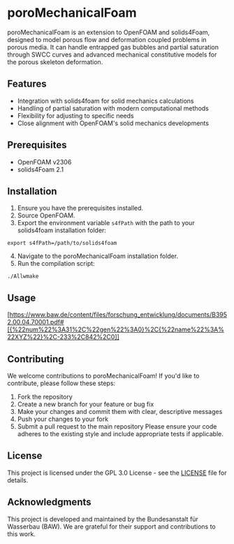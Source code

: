 
# poroMechanicalFoam
poroMechanicalFoam is an extension to OpenFOAM and solids4Foam, designed to model porous flow and deformation coupled problems in porous media. It can handle entrapped gas bubbles and partial saturation through SWCC curves and advanced mechanical constitutive models for the porous skeleton deformation.
## Features
- Integration with solids4foam for solid mechanics calculations
- Handling of partial saturation with modern computational methods
- Flexibility for adjusting to specific needs
- Close alignment with OpenFOAM's solid mechanics developments
## Prerequisites
- OpenFOAM v2306
- solids4Foam 2.1
## Installation
1. Ensure you have the prerequisites installed.
2. Source OpenFOAM.
3. Export the environment variable `s4fPath` with the path to your solids4foam installation folder:
```
export s4fPath=/path/to/solids4foam
```
4. Navigate to the poroMechanicalFoam installation folder.
5. Run the compilation script:
```
./Allwmake
```
## Usage
[https://www.baw.de/content/files/forschung_entwicklung/documents/B3952.00.04.70001.pdf#[{%22num%22%3A31%2C%22gen%22%3A0}%2C{%22name%22%3A%22XYZ%22}%2C-233%2C842%2C0]]
## Contributing
We welcome contributions to poroMechanicalFoam! If you'd like to contribute, please follow these steps:
1. Fork the repository
2. Create a new branch for your feature or bug fix
3. Make your changes and commit them with clear, descriptive messages
4. Push your changes to your fork
5. Submit a pull request to the main repository
Please ensure your code adheres to the existing style and include appropriate tests if applicable.
## License
This project is licensed under the GPL 3.0 License - see the [LICENSE](LICENSE) file for details.
## Acknowledgments
This project is developed and maintained by the Bundesanstalt für Wasserbau (BAW). We are grateful for their support and contributions to this work.
